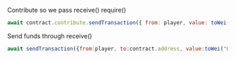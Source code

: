 Contribute so we pass receive() require()

```javascript
await contract.contribute.sendTransaction({ from: player, value: toWei('0.0009')})
```

Send funds through receive()

```javascript
await sendTransaction({from:player, to:contract.address, value:toWei("0.00001") })
```
